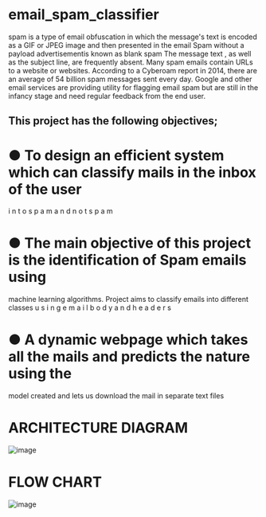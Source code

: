 # email_spam_classifier
spam is a type of email obfuscation in which the message's text is encoded as
a GIF or JPEG image and then presented in the email
Spam without a payload advertisementis known as blank spam The message text ,
as well as the subject line, are frequently absent.
Many
spam emails contain URLs to a website or websites. According to a Cyberoam
report in 2014, there are an average of 54 billion spam messages sent every day.
Google
and other email services are providing utility for flagging email spam but are
still in the infancy stage and need regular feedback from the end user.

## This project has the following objectives;

 # ● To design an efficient system which can classify mails in the inbox of the user
i n t o s p a m a n d n o t s p a m
 # ● The main objective of this project is the identification of Spam emails using
machine learning algorithms. Project aims to classify emails into different classes
u s i n g e m a i l b o d y a n d h e a d e r s
 # ● A dynamic webpage which takes all the mails and predicts the nature using the
model created and lets us download the mail in separate text files


# ARCHITECTURE DIAGRAM
![image](https://user-images.githubusercontent.com/84655612/187162307-94587815-497d-4ee8-9141-1d419e425958.png)


# FLOW CHART
![image](https://user-images.githubusercontent.com/84655612/187162045-53f4279b-281b-4bb8-910a-d245a3f9914a.png)

